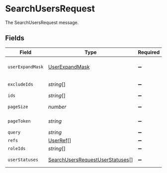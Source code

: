 # SearchUsersRequest

The SearchUsersRequest message.


## Fields

| Field                                                                                     | Type                                                                                      | Required                                                                                  | Description                                                                               |
| ----------------------------------------------------------------------------------------- | ----------------------------------------------------------------------------------------- | ----------------------------------------------------------------------------------------- | ----------------------------------------------------------------------------------------- |
| `userExpandMask`                                                                          | [UserExpandMask](../../models/shared/userexpandmask.md)                                   | :heavy_minus_sign:                                                                        | The UserExpandMask message.                                                               |
| `excludeIds`                                                                              | *string*[]                                                                                | :heavy_minus_sign:                                                                        | The excludeIds field.                                                                     |
| `ids`                                                                                     | *string*[]                                                                                | :heavy_minus_sign:                                                                        | The ids field.                                                                            |
| `pageSize`                                                                                | *number*                                                                                  | :heavy_minus_sign:                                                                        | The pageSize field.                                                                       |
| `pageToken`                                                                               | *string*                                                                                  | :heavy_minus_sign:                                                                        | The pageToken field.                                                                      |
| `query`                                                                                   | *string*                                                                                  | :heavy_minus_sign:                                                                        | The query field.                                                                          |
| `refs`                                                                                    | [UserRef](../../models/shared/userref.md)[]                                               | :heavy_minus_sign:                                                                        | The refs field.                                                                           |
| `roleIds`                                                                                 | *string*[]                                                                                | :heavy_minus_sign:                                                                        | The roleIds field.                                                                        |
| `userStatuses`                                                                            | [SearchUsersRequestUserStatuses](../../models/shared/searchusersrequestuserstatuses.md)[] | :heavy_minus_sign:                                                                        | The userStatuses field.                                                                   |
